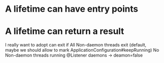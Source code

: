 A lifetime can have entry points
===
A lifetime can return a result
===

I really want to adopt can exit if 
  All Non-daemon threads exit (default, maybe we should allow to mark ApplicationConfiguration#keepRunning)
  No Non-daemon threads running
  @Listener daemons -> deamon=false

